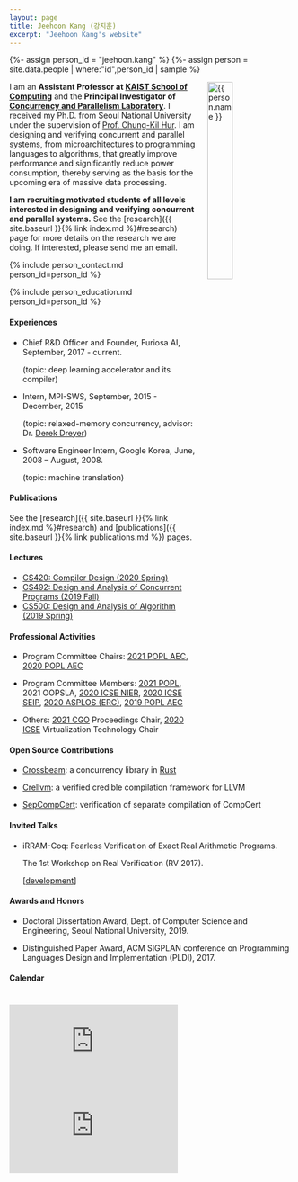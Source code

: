 ```yaml
---
layout: page
title: Jeehoon Kang (강지훈)
excerpt: "Jeehoon Kang's website"
---
```


{%- assign person_id = "jeehoon.kang" %}
{%- assign person = site.data.people | where:"id",person_id | sample %}

<img align="right" style="width: 30%; padding-left: 3%;" src="{{ site.baseurl}}/assets/jeehoon.kang.jpg" alt="{{ person.name }}">

I am an **Assistant Professor at [KAIST School of Computing](https://cs.kaist.ac.kr)** and the
**Principal Investigator of [Concurrency and Parallelism Laboratory](https://cp.kaist.ac.kr)**. I
received my Ph.D. from Seoul National University under the supervision of [Prof. Chung-Kil
Hur](https://sf.snu.ac.kr/gil.hur). I am designing and verifying concurrent and parallel systems,
from microarchitectures to programming languages to algorithms, that greatly improve performance and
significantly reduce power consumption, thereby serving as the basis for the upcoming era of massive
data processing.

**I am recruiting motivated students of all levels interested in designing and verifying concurrent
and parallel systems.** See the [research]({{ site.baseurl }}{% link index.md %}#research) page for
more details on the research we are doing. If interested, please send me an email.


{% include person_contact.md person_id=person_id %}


{% include person_education.md person_id=person_id %}


#### Experiences

- Chief R&D Officer and Founder, Furiosa AI, September, 2017 - current.

  (topic: deep learning accelerator and its compiler)

- Intern, MPI-SWS, September, 2015 - December, 2015

  (topic: relaxed-memory concurrency, advisor: Dr. [Derek Dreyer](https://people.mpi-sws.org/~dreyer/))

- Software Engineer Intern, Google Korea, June, 2008 – August, 2008.

  (topic: machine translation)


#### Publications

See the [research]({{ site.baseurl }}{% link index.md %}#research) and [publications]({{ site.baseurl }}{%
link publications.md %}) pages.


#### Lectures

- [CS420: Compiler Design (2020 Spring)](https://github.com/kaist-cp/cs420)
- [CS492: Design and Analysis of Concurrent Programs (2019 Fall)](https://github.com/kaist-cp/cs492-concur)
- [CS500: Design and Analysis of Algorithm (2019 Spring)](https://github.com/kaist-cp/cs500-2019s)


#### Professional Activities

- Program Committee Chairs: [2021 POPL AEC](https://popl21.sigplan.org/), [2020 POPL AEC](https://popl20.sigplan.org/)

- Program Committee Members: [2021 POPL](https://popl21.sigplan.org/), 2021 OOPSLA, [2020 ICSE NIER](https://conf.researchr.org/home/icse-2020), [2020 ICSE
  SEIP](https://conf.researchr.org/home/icse-2020), [2020 ASPLOS
  (ERC)](https://asplos-conference.org/), [2019 POPL AEC](https://popl19.sigplan.org/)
  
- Others: [2021 CGO](https://conf.researchr.org/home/cgo-2021) Proceedings Chair, [2020 ICSE](https://conf.researchr.org/home/icse-2020) Virtualization Technology Chair


#### Open Source Contributions

- [Crossbeam](https://github.com/crossbeam-rs/crossbeam): a concurrency library in [Rust](https://www.rust-lang.org)

- [Crellvm](https://sf.snu.ac.kr/crellvm): a verified credible compilation framework for LLVM

- [SepCompCert](https://sf.snu.ac.kr/sepcompcert): verification of separate compilation of CompCert


#### Invited Talks

- iRRAM-Coq: Fearless Verification of Exact Real Arithmetic Programs.

  The 1st Workshop on Real Verification (RV 2017).

  \[[development](https://github.com/jeehoonkang/iRRAM-coq)\]


#### Awards and Honors

- Doctoral Dissertation Award, Dept. of Computer Science and Engineering, Seoul National University, 2019.

- Distinguished Paper Award, ACM SIGPLAN conference on Programming Languages Design and Implementation (PLDI), 2017.

<!-- - 23rd place, ACM International Collegiate Programming Contest (ICPC) World Finals, 2008. -->

<!-- - Champion, ACM International Collegiate Programming Contest (ICPC) Regional Contest---Seoul, 2007. -->

<!-- - Gold Medal, International Olympiad in Informatics (IOI), 2005. -->

#### Calendar

<div class="responsive-iframe-container big-container">
    <iframe src="https://calendar.google.com/calendar/embed?showTitle=0&amp;showPrint=0&amp;mode=WEEK&amp&amp;wkst=1&amp;bgcolor=%23FFFFFF&amp;src=jeehoon.kang%40cp.kaist.ac.kr&amp;color=%23125A12&amp;ctz=Asia%2FSeoul" style="border-width:0; margin-top:15pt;" frameborder="0" scrolling="no"></iframe>
</div>
<div class="responsive-iframe-container small-container" style="height: 1000;">
    <iframe src="https://calendar.google.com/calendar/embed?showTitle=0&amp;showPrint=0&amp;mode=AGENDA&amp&amp;wkst=1&amp;bgcolor=%23FFFFFF&amp;src=jeehoon.kang%40cp.kaist.ac.kr&amp;color=%23125A12&amp;ctz=Asia%2FSeoul" style="border-width:0" frameborder="0" scrolling="no"></iframe>
</div>
